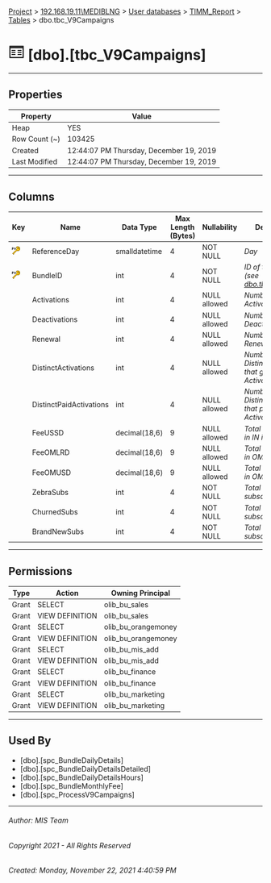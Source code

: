 #### 

[Project](../../../../index.md) > [192.168.19.11\\MEDIBLNG](../../../index.md) > [User databases](../../index.md) > [TIMM_Report](../index.md) > [Tables](Tables.md) > dbo.tbc_V9Campaigns

# ![Tables](../../../../Images/Table32.png) [dbo].[tbc_V9Campaigns]

---

## <a name="#properties"></a>Properties

| Property | Value |
|---|---|
| Heap | YES |
| Row Count (~) | 103425 |
| Created | 12:44:07 PM Thursday, December 19, 2019 |
| Last Modified | 12:44:07 PM Thursday, December 19, 2019 |


---

## <a name="#columns"></a>Columns

| Key | Name | Data Type | Max Length (Bytes) | Nullability | Description |
|---|---|---|---|---|---|
| [![Primary Key PK_tbc_V9Campaigns: ReferenceDay\BundleID](../../../../Images/pk.png)](#indexes) | ReferenceDay | smalldatetime | 4 | NOT NULL | _Day_ |
| [![Primary Key PK_tbc_V9Campaigns: ReferenceDay\BundleID](../../../../Images/pk.png)](#indexes) | BundleID | int | 4 | NOT NULL | _ID of the Bundle (see [dbo.tbc_BundleID](tbc_BundleID.md))_ |
|  | Activations | int | 4 | NULL allowed | _Number of Activations_ |
|  | Deactivations | int | 4 | NULL allowed | _Number of Deactivations_ |
|  | Renewal | int | 4 | NULL allowed | _Number of Renewals_ |
|  | DistinctActivations | int | 4 | NULL allowed | _Number of Distinct MSISDN that got Activations_ |
|  | DistinctPaidActivations | int | 4 | NULL allowed | _Number of Distinct MSISDN that paid for Activations_ |
|  | FeeUSSD | decimal(18,6) | 9 | NULL allowed | _Total amount paid in IN in USD_ |
|  | FeeOMLRD | decimal(18,6) | 9 | NULL allowed | _Total amount paid in OM in LRD_ |
|  | FeeOMUSD | decimal(18,6) | 9 | NULL allowed | _Total amount paid in OM in USD_ |
|  | ZebraSubs | int | 4 | NOT NULL | _Total Zebras subscribers_ |
|  | ChurnedSubs | int | 4 | NOT NULL | _Total Churned subscribers_ |
|  | BrandNewSubs | int | 4 | NOT NULL | _Total Brand new subscribers_ |


---

## <a name="#permissions"></a>Permissions

| Type | Action | Owning Principal |
|---|---|---|
| Grant | SELECT | olib_bu_sales |
| Grant | VIEW DEFINITION | olib_bu_sales |
| Grant | SELECT | olib_bu_orangemoney |
| Grant | VIEW DEFINITION | olib_bu_orangemoney |
| Grant | SELECT | olib_bu_mis_add |
| Grant | VIEW DEFINITION | olib_bu_mis_add |
| Grant | SELECT | olib_bu_finance |
| Grant | VIEW DEFINITION | olib_bu_finance |
| Grant | SELECT | olib_bu_marketing |
| Grant | VIEW DEFINITION | olib_bu_marketing |


---

## <a name="#usedby"></a>Used By

* [dbo].[spc_BundleDailyDetails]
* [dbo].[spc_BundleDailyDetailsDetailed]
* [dbo].[spc_BundleDailyDetailsHours]
* [dbo].[spc_BundleMonthlyFee]
* [dbo].[spc_ProcessV9Campaigns]


---

###### Author:  MIS Team

###### Copyright 2021 - All Rights Reserved

###### Created: Monday, November 22, 2021 4:40:59 PM

